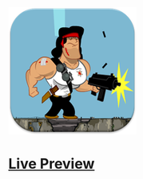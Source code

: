 ![Screenshot](https://github.com/Kallpolo/Game-cityhero/blob/main/demo.jpg)

# [Live Preview](https://kallpolo.github.io/Game-cityhero/)
